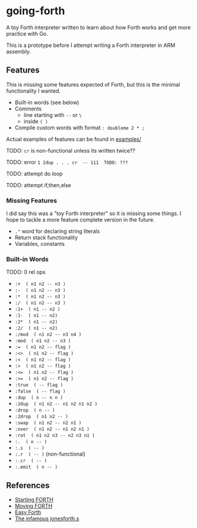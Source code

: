 # going-forth
A toy Forth interpreter written to learn about how Forth works
and get more practice with Go.

This is a prototype before I attempt writing a Forth interpreter
in ARM assembly.


## Features
This is missing some features expected of Forth, 
but this is the minimal functionality I wanted.

- Built-in words (see below)
- Comments
  - line starting with ```--``` or ```\```
  - inside ```( )```
- Compile custom words with format ```: doubleme 2 * ;```

Actual examples of features can be found in [examples/](examples/)


TODO: ```cr``` is non-functional unless its written twice??

TODO: error ```1 2dup . . . cr  -- 111  TODO: ???```

TODO: attempt do loop

TODO: attempt if,then,else


### Missing Features
I did say this was a "toy Forth interpreter" so it is missing some things. 
I hope to tackle a more feature complete version in the future.

- ```."``` word for declaring string literals
- Return stack functionality
- Variables, constants


### Built-in Words
TODO: 0 rel ops

- ```:+  ( n1 n2 -- n3 )```
- ```:-  ( n1 n2 -- n3 )```
- ```:*  ( n1 n2 -- n3 )```
- ```:/  ( n1 n2 -- n3 )```
- ```:1+  ( n1 -- n2 )```
- ```:1-  ( n1 -- n2)```
- ```:2*  ( n1 -- n2)```
- ```:2/  ( n1 -- n2)```
- ```:/mod  ( n1 n2 -- n3 n4 )```
- ```:mod  ( n1 n2 -- n3 )```
- ```:=  ( n1 n2 -- flag )```
- ```:<>  ( n1 n2 -- flag )```
- ```:<  ( n1 n2 -- flag )```
- ```:>  ( n1 n2 -- flag )```
- ```:<=  ( n1 n2 -- flag )```
- ```:>=  ( n1 n2 -- flag )```
- ```:true  ( -- flag )```
- ```:false  ( -- flag )```
- ```:dup  ( n -- n n )```
- ```:2dup  ( n1 n2 -- n1 n2 n1 n2 )```
- ```:drop  ( n -- )```
- ```:2drop  ( n1 n2 -- )```
- ```:swap  ( n1 n2 -- n2 n1 )```
- ```:over  ( n1 n2 -- n1 n2 n1 )```
- ```:rot  ( n1 n2 n3 -- n2 n3 n1 )```
- ```:.  ( n -- )```
- ```:.s  ( -- )```
- ```:.r  ( -- )``` (non-functional)
- ```:.cr  ( -- )```
- ```:.emit  ( n -- )```


## References
- [Starting FORTH](https://www.forth.com/starting-forth/)
- [Moving FORTH](http://www.bradrodriguez.com/papers/moving1.htm)
- [Easy Forth](https://skilldrick.github.io/easyforth/)
- [The infamous jonesforth.s](https://github.com/nornagon/jonesforth/blob/master/jonesforth.S)
